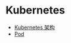 # Kubernetes

- [Kubernetes 架构](https://github.com/lazecoding/Note/blob/main/note/articles/k8s/architecture.md)
- [Pod](https://github.com/lazecoding/Note/blob/main/note/articles/k8s/Pod.md)

